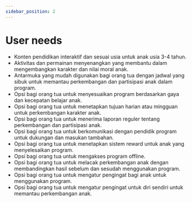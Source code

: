 ```yaml
---
sidebar_position: 2
---
```


# User needs

- Konten pendidikan interaktif dan sesuai usia untuk anak usia 3-4 tahun.
- Aktivitas dan permainan menyenangkan yang membantu dalam mengembangkan karakter dan nilai moral anak.
- Antarmuka yang mudah digunakan bagi orang tua dengan jadwal yang sibuk untuk memantau perkembangan dan partisipasi anak dalam program.
- Opsi bagi orang tua untuk menyesuaikan program berdasarkan gaya dan kecepatan belajar anak.
- Opsi bagi orang tua untuk menetapkan tujuan harian atau mingguan untuk perkembangan karakter anak.
- Opsi bagi orang tua untuk menerima laporan reguler tentang perkembangan dan partisipasi anak.
- Opsi bagi orang tua untuk berkomunikasi dengan pendidik program untuk dukungan dan masukan tambahan.
- Opsi bagi orang tua untuk menetapkan sistem reward untuk anak yang menyelesaikan program.
- Opsi bagi orang tua untuk mengakses program offline.
- Opsi bagi orang tua untuk melacak perkembangan anak dengan membandingkan hasil sebelum dan sesudah menggunakan program.
- Opsi bagi orang tua untuk mengatur pengingat bagi anak untuk menggunakan program.
- Opsi bagi orang tua untuk mengatur pengingat untuk diri sendiri untuk memantau perkembangan anak.